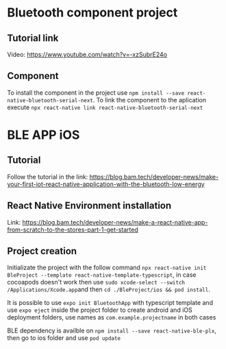 # Bluetooth component project

## Tutorial link

Video: https://www.youtube.com/watch?v=-xzSubrE24o

## Component

To install the component in the project use `npm install --save react-native-bluetooth-serial-next`. To link the component to the aplication execute `npx react-native link react-native-bluetooth-serial-next`

# BLE APP iOS

## Tutorial

Follow the tutorial in the link: https://blog.bam.tech/developer-news/make-your-first-iot-react-native-application-with-the-bluetooth-low-energy

## React Native Environment installation

Link: https://blog.bam.tech/developer-news/make-a-react-native-app-from-scratch-to-the-stores-part-1-get-started

## Project creation

Initializate the project with the follow command `npx react-native init BleProject --template react-native-template-typescript`, in case cocoapods doesn't work then use `sudo xcode-select --switch /Applications/Xcode.app`and then `cd ./BleProject/ios && pod install`.

It is possible to use `expo init BluetoothApp` with typescript template and use `expo eject` inside the project folder to create android and iOS deployment folders, use names as `com.example.projectname` in both cases

BLE dependency is availble on `npm install --save react-native-ble-plx`, then go to ios folder and use `pod update`
